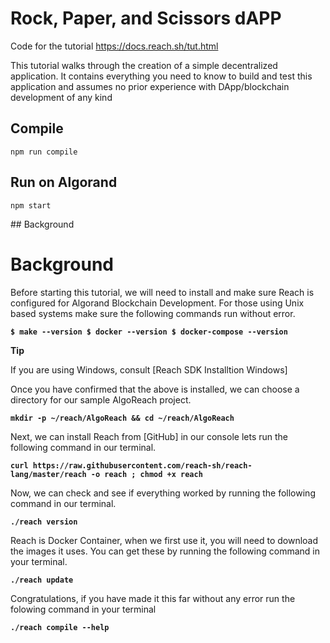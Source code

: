 # Rock, Paper, and Scissors dAPP

Code for the tutorial https://docs.reach.sh/tut.html

This tutorial walks through the creation of a simple decentralized application. It contains everything you need to know to build and test this application and assumes no prior experience with DApp/blockchain development of any kind

## Compile

```
npm run compile
```



## Run on Algorand

```
npm start
```


## Background

# **Background**

Before starting this tutorial, we will need to install and make sure Reach is configured for Algorand Blockchain Development. For those using Unix based systems make sure the following commands run without error.

 **`$ make --version
 $ docker --version
 $ docker-compose --version`**

**Tip**

If you are using Windows, consult [Reach SDK Installtion Windows]

Once you have confirmed that the above is installed, we can choose a directory for our sample AlgoReach project.

**`mkdir -p ~/reach/AlgoReach && cd ~/reach/AlgoReach`**

Next, we can install Reach from [GitHub] in our console lets run the following command in our terminal.

 **`curl https://raw.githubusercontent.com/reach-sh/reach-lang/master/reach -o reach ; chmod +x reach`**

Now, we can check and see if everything worked by running the following command in our terminal.

**`./reach version`**

Reach is Docker Container, when we first use it, you will need to download the images it uses. You can get these by running the following command in your terminal.

**`./reach update`**

Congratulations, if you have made it this far without any error run the folowing command in your terminal

**`./reach compile --help`**
